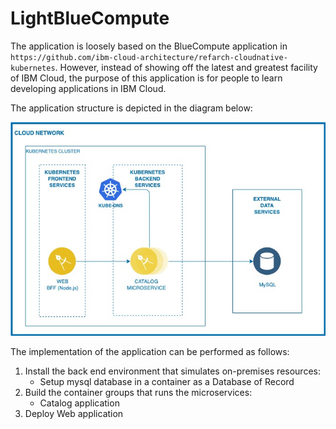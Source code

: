 # LightBlueCompute

The application is loosely based on the BlueCompute application in `https://github.com/ibm-cloud-architecture/refarch-cloudnative-kubernetes`. However, instead of showing off the latest and greatest facility of IBM Cloud, the purpose of this application is for people to learn developing applications in IBM Cloud.

The application structure is depicted in the diagram below:

![](images/ref-arch.jpg)

The implementation of the application can be performed as follows:

1. Install the back end environment that simulates on-premises resources:
    - Setup mysql database in a container as a Database of Record
2. Build the container groups that runs the microservices:
    - Catalog application
3. Deploy Web application
